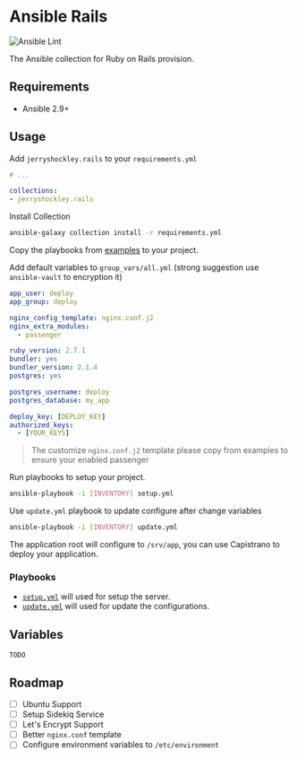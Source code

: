 # Ansible Rails

![Ansible Lint](https://github.com/jerryshockley/ansible-rails/workflows/Ansible%20Lint/badge.svg)

The Ansible collection for Ruby on Rails provision.

## Requirements

* Ansible 2.9+

## Usage

Add `jerryshockley.rails` to your `requirements.yml`

```yaml
# ...

collections:
- jerryshockley.rails
```

Install Collection

```bash
ansible-galaxy collection install -r requirements.yml
```

Copy the playbooks from [examples](https://github.com/jerryshockley/ansible-rails/blob/master/docs/examples) to your project.

Add default variables to `group_vars/all.yml` (strong suggestion use `ansible-vault` to encryption it)

```yml
app_user: deploy
app_group: deploy

nginx_config_template: nginx.conf.j2
nginx_extra_modules:
  - passenger

ruby_version: 2.7.1
bundler: yes
bundler_version: 2.1.4
postgres: yes

postgres_username: deploy
postgres_database: my_app

deploy_key: [DEPLOY_KEY]
authorized_keys:
  - [YOUR_KEYS]
```

> The customize `nginx.conf.j2` template please copy from examples to ensure your enabled passenger

Run playbooks to setup your project.

```bash
ansible-playbook -i [INVENTORY] setup.yml
```

Use `update.yml` playbook to update configure after change variables

```bash
ansible-playbook -i [INVENTORY] update.yml
```

The application root will configure to `/srv/app`, you can use Capistrano to deploy your application.

### Playbooks

* [`setup.yml`](https://github.com/jerryshockley/ansible-rails/blob/master/docs/examples/setup.yml) will used for setup the server.
* [`update.yml`](https://github.com/jerryshockley/ansible-rails/blob/master/docs/examples/update.yml) will used for update the configurations.

## Variables

    TODO

## Roadmap

* [ ] Ubuntu Support
* [ ] Setup Sidekiq Service
* [ ] Let's Encrypt Support
* [ ] Better `nginx.conf` template
* [ ] Configure environment variables to `/etc/environment`
